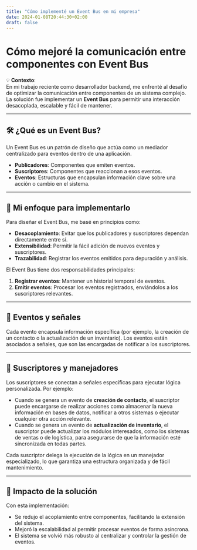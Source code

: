 ```yaml
---
title: "Cómo implementé un Event Bus en mi empresa"
date: 2024-01-08T20:44:30+02:00
draft: false
---
```


# Cómo mejoré la comunicación entre componentes con Event Bus

💡 **Contexto**:  
En mi trabajo reciente como desarrollador backend, me enfrenté al desafío de optimizar la comunicación entre componentes de un sistema complejo. La solución fue implementar un **Event Bus** para permitir una interacción desacoplada, escalable y fácil de mantener.

---

## 🛠️ ¿Qué es un Event Bus?  
Un Event Bus es un patrón de diseño que actúa como un mediador centralizado para eventos dentro de una aplicación.  
- **Publicadores**: Componentes que emiten eventos.  
- **Suscriptores**: Componentes que reaccionan a esos eventos.  
- **Eventos**: Estructuras que encapsulan información clave sobre una acción o cambio en el sistema.

---

## 🚀 Mi enfoque para implementarlo  
Para diseñar el Event Bus, me basé en principios como:  
- **Desacoplamiento**: Evitar que los publicadores y suscriptores dependan directamente entre sí.  
- **Extensibilidad**: Permitir la fácil adición de nuevos eventos y suscriptores.  
- **Trazabilidad**: Registrar los eventos emitidos para depuración y análisis.

El Event Bus tiene dos responsabilidades principales:  
1. **Registrar eventos**: Mantener un historial temporal de eventos.  
2. **Emitir eventos**: Procesar los eventos registrados, enviándolos a los suscriptores relevantes.

---

## 📢 Eventos y señales  
Cada evento encapsula información específica (por ejemplo, la creación de un contacto o la actualización de un inventario). Los eventos están asociados a señales, que son las encargadas de notificar a los suscriptores.

---

## 🔗 Suscriptores y manejadores  
Los suscriptores se conectan a señales específicas para ejecutar lógica personalizada. Por ejemplo:  
- Cuando se genera un evento de **creación de contacto**, el suscriptor puede encargarse de realizar acciones como almacenar la nueva información en bases de datos, notificar a otros sistemas o ejecutar cualquier otra acción relevante.  
- Cuando se genera un evento de **actualización de inventario**, el suscriptor puede actualizar los módulos interesados, como los sistemas de ventas o de logística, para asegurarse de que la información esté sincronizada en todas partes.

Cada suscriptor delega la ejecución de la lógica en un manejador especializado, lo que garantiza una estructura organizada y de fácil mantenimiento.

---

## 🌟 Impacto de la solución  
Con esta implementación:  
- Se redujo el acoplamiento entre componentes, facilitando la extensión del sistema.  
- Mejoró la escalabilidad al permitir procesar eventos de forma asíncrona.  
- El sistema se volvió más robusto al centralizar y controlar la gestión de eventos.
